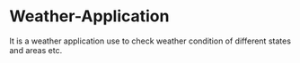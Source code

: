 # Weather-Application
It is a weather application use to check weather condition  of different states and areas etc.
